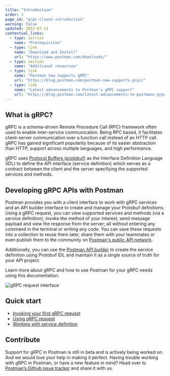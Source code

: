 ```yaml
---
title: "Introduction"
order: 1
page_id: "grpc-client-introduction"
warning: false
updated: 2022-07-11
contextual_links:
  - type: section
    name: "Prerequisites"
  - type: link
    name: "Download and Install"
    url: "https://www.postman.com/downloads/"
  - type: section
    name: "Additional resources"
  - type: link
    name: "Postman now supports gRPC"
    url: "https://blog.postman.com/postman-now-supports-grpc/"
  - type: link
    name: "Latest advancements to Postman's gRPC support"
    url: "https://blog.postman.com/latest-advancements-to-postmans-grpc-support/"
---
```


## What is gRPC?

gRPC is a schema-driven Remote Procedure Call (RPC) framework often used to enable inter-service communication. Being RPC based, it facilitates client-server communication over a function call instead of an HTTP call. gRPC has gained significant popularity because of its easier abstraction than HTTP, support across multiple languages, and high performance.

gRPC uses [Protocol Buffers (protobuf)](https://developers.google.com/protocol-buffers/docs/overview) as the Interface Definition Language (IDL) to define the API interface (service definition) which serves as a contract between the client and the server specifying the supported services and methods.

## Developing gRPC APIs with Postman

Postman provides you with a client interface to work with gRPC services and an API builder interface to create and manage your Protobuf definitions. Using a gRPC request, you can view supported services and methods (via a service definition), invoke the method of your interest, send message payload and view the response from the server; all without entering any command in the terminal or writing any code. You can save these requests into a collection to reuse them later, share them with your teammates or even publish them to the community on [Postman's public API network](https://learning.postman.com/docs/getting-started/exploring-public-api-network/).

Additionally, you can use the [Postman API builder](https://learning.postman.com/docs/designing-and-developing-your-api/the-api-workflow/) to create the service definition using Protobuf IDL and maintain it as a single source of truth for your API project.

Learn more about gRPC and how to use Postman for your gRPC needs using this documentation.

<img src="https://assets.postman.com/postman-labs-docs/grpc-docs/grpc-client-overview/grpc-request.jpg" alt="gRPC request interface">

## Quick start

- [Invoking your first gRPC request](/postman-api-client/grpc-client/first-grpc-request/)
- [Using gRPC request](/postman-api-client/grpc-client/using-grpc-request/)
- [Working with service definition](/postman-flows/getting-started/using-service-definition/)

## Contribute

Support for gRPC in Postman is still in beta and is actively being worked on. And we would love your help in making it perfect. Having trouble working with gRPC in Postman, or have a new feature in mind? Head over to [Postman’s Github issue tracker](https://github.com/postmanlabs/postman-app-support/issues) and share it with us.